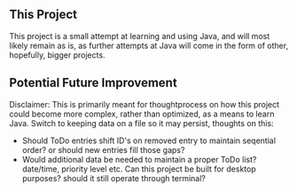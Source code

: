 ## This Project
This project is a small attempt at learning and using Java, and will most likely remain as is, as further attempts at Java will come in
the form of other, hopefully, bigger projects.

## Potential Future Improvement
Disclaimer: This is primarily meant for thoughtprocess on how this project could become more complex, rather than optimized, as a means to learn Java.
Switch to keeping data on a file so it may persist, thoughts on this:
- Should ToDo entries shift ID's on removed entry to maintain seqential order? or should new entries fill those gaps?
- Would additional data be needed to maintain a proper ToDo list? date/time, priority level etc.
Can this project be built for desktop purposes? should it still operate through terminal?
